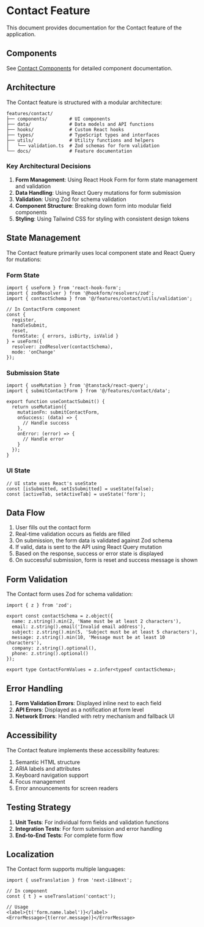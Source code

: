 # Contact Feature

This document provides documentation for the Contact feature of the application.

## Components

See [Contact Components](../components/contact.md) for detailed component documentation.

## Architecture

The Contact feature is structured with a modular architecture:

```
features/contact/
├── components/        # UI components
├── data/              # Data models and API functions
├── hooks/             # Custom React hooks
├── types/             # TypeScript types and interfaces
├── utils/             # Utility functions and helpers
│   └── validation.ts  # Zod schemas for form validation
└── docs/              # Feature documentation
```

### Key Architectural Decisions

1. **Form Management**: Using React Hook Form for form state management and validation
2. **Data Handling**: Using React Query mutations for form submission
3. **Validation**: Using Zod for schema validation
4. **Component Structure**: Breaking down form into modular field components
5. **Styling**: Using Tailwind CSS for styling with consistent design tokens

## State Management

The Contact feature primarily uses local component state and React Query for mutations:

### Form State

```tsx
import { useForm } from 'react-hook-form';
import { zodResolver } from '@hookform/resolvers/zod';
import { contactSchema } from '@/features/contact/utils/validation';

// In ContactForm component
const {
  register,
  handleSubmit,
  reset,
  formState: { errors, isDirty, isValid }
} = useForm({
  resolver: zodResolver(contactSchema),
  mode: 'onChange'
});
```

### Submission State

```tsx
import { useMutation } from '@tanstack/react-query';
import { submitContactForm } from '@/features/contact/data';

export function useContactSubmit() {
  return useMutation({
    mutationFn: submitContactForm,
    onSuccess: (data) => {
      // Handle success
    },
    onError: (error) => {
      // Handle error
    }
  });
}
```

### UI State

```tsx
// UI state uses React's useState
const [isSubmitted, setIsSubmitted] = useState(false);
const [activeTab, setActiveTab] = useState('form');
```

## Data Flow

1. User fills out the contact form
2. Real-time validation occurs as fields are filled
3. On submission, the form data is validated against Zod schema
4. If valid, data is sent to the API using React Query mutation
5. Based on the response, success or error state is displayed
6. On successful submission, form is reset and success message is shown

## Form Validation

The Contact form uses Zod for schema validation:

```tsx
import { z } from 'zod';

export const contactSchema = z.object({
  name: z.string().min(2, 'Name must be at least 2 characters'),
  email: z.string().email('Invalid email address'),
  subject: z.string().min(5, 'Subject must be at least 5 characters'),
  message: z.string().min(10, 'Message must be at least 10 characters'),
  company: z.string().optional(),
  phone: z.string().optional()
});

export type ContactFormValues = z.infer<typeof contactSchema>;
```

## Error Handling

1. **Form Validation Errors**: Displayed inline next to each field
2. **API Errors**: Displayed as a notification at form level
3. **Network Errors**: Handled with retry mechanism and fallback UI

## Accessibility

The Contact feature implements these accessibility features:

1. Semantic HTML structure
2. ARIA labels and attributes
3. Keyboard navigation support
4. Focus management
5. Error announcements for screen readers

## Testing Strategy

1. **Unit Tests**: For individual form fields and validation functions
2. **Integration Tests**: For form submission and error handling
3. **End-to-End Tests**: For complete form flow

## Localization

The Contact form supports multiple languages:

```tsx
import { useTranslation } from 'next-i18next';

// In component
const { t } = useTranslation('contact');

// Usage
<label>{t('form.name.label')}</label>
<ErrorMessage>{t(error.message)}</ErrorMessage>
``` 